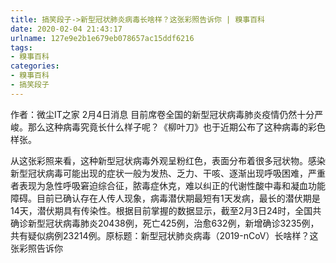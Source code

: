```yaml
---
title: 搞笑段子->新型冠状肺炎病毒长啥样？这张彩照告诉你 | 糗事百科
date: 2020-02-04 21:43:17
urlname: 127e9e2b1e679eb078657ac15ddf6216
tags: 
- 糗事百科
categories:
- 糗事百科
- 搞笑段子
---
```

作者：微尘IT之家 2月4日消息 目前席卷全国的新型冠状病毒肺炎疫情仍然十分严峻。那么这种病毒究竟长什么样子呢？《柳叶刀》也于近期公布了这种病毒的彩色样张。

从这张彩照来看，这种新型冠状病毒外观呈粉红色，表面分布着很多冠状物。感染新型冠状病毒可能出现的症状一般为发热、乏力、干咳、逐渐出现呼吸困难，严重者表现为急性呼吸窘迫综合征，脓毒症休克，难以纠正的代谢性酸中毒和凝血功能障碍。目前已确认存在人传人现象，病毒潜伏期最短有1天发病，最长的潜伏期是14天，潜伏期具有传染性。根据目前掌握的数据显示，截至2月3日24时，全国共确诊新型冠状病毒肺炎20438例，死亡425例，治愈632例，新增确诊3235例，共有疑似病例23214例。原标题：新型冠状肺炎病毒（2019-nCoV）长啥样？这张彩照告诉你


